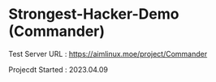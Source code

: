 # Strongest-Hacker-Demo (Commander)

Test Server URL : https://aimlinux.moe/project/Commander

Projecdt Started : 2023.04.09
